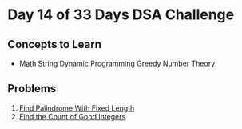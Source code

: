 # Day 14 of 33 Days DSA Challenge

## Concepts to Learn
- Math
String
Dynamic Programming
Greedy
Number Theory

## Problems
1. [Find Palindrome With Fixed Length](https://leetcode.com/problems/find-palindrome-with-fixed-length/)
2. [Find the Count of Good Integers](https://leetcode.com/problems/find-the-count-of-good-integers/)

